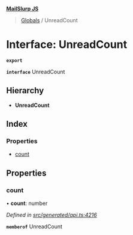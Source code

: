 **[MailSlurp JS](../README.md)**

> [Globals](../README.md) / UnreadCount

# Interface: UnreadCount

**`export`** 

**`interface`** UnreadCount

## Hierarchy

* **UnreadCount**

## Index

### Properties

* [count](unreadcount.md#count)

## Properties

### count

•  **count**: number

*Defined in [src/generated/api.ts:4216](https://github.com/mailslurp/mailslurp-client/blob/c83a162/src/generated/api.ts#L4216)*

**`memberof`** UnreadCount
